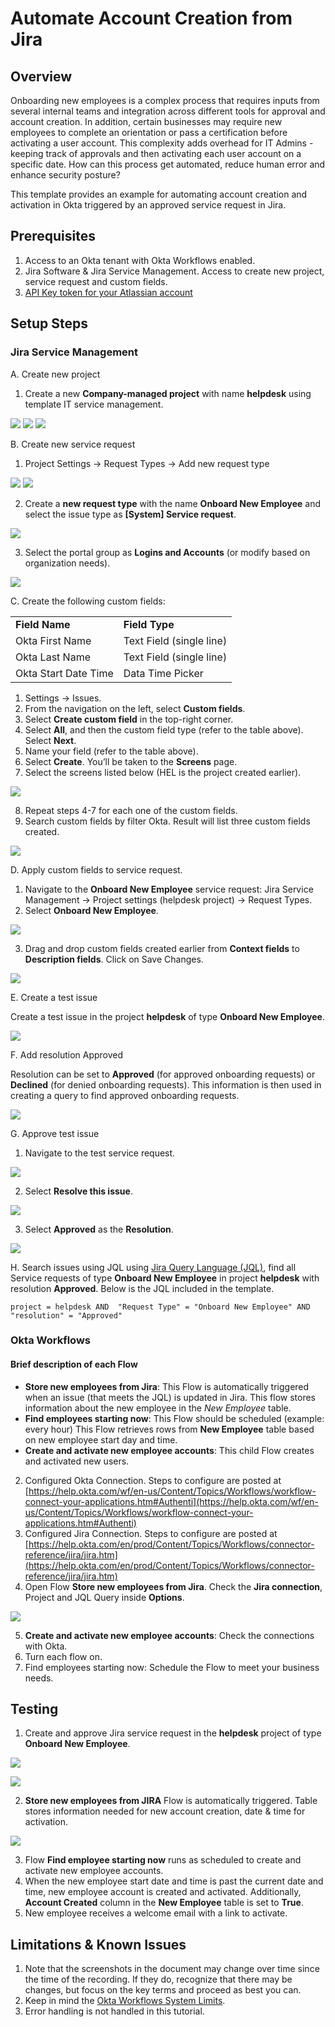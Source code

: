 # Automate Account Creation from Jira

## Overview

Onboarding new employees is a complex process that requires inputs from several internal teams and integration across different tools for approval and account creation. In addition, certain businesses may require new employees to complete an orientation or pass a certification
before activating a user account. This complexity adds overhead for IT Admins - keeping track of approvals and then activating each user account on a specific date. How can this process get automated, reduce human error and enhance security posture?

This template provides an example for automating account creation and activation in Okta triggered by an approved service request in Jira.

## Prerequisites

1.  Access to an Okta tenant with Okta Workflows enabled.
2.  Jira Software & Jira Service Management. Access to create new project, service request and custom fields.  
3.  [API Key token for your Atlassian account](https://support.atlassian.com/atlassian-account/docs/manage-api-tokens-for-your-atlassian-account/)

## Setup Steps

### Jira Service Management

A. Create new project

1.  Create a new **Company-managed project** with name **helpdesk** using template IT service management.

![](images/image17.png)
![](images/image20.png)
![](images/image21.png)

B. Create new service request

1.  Project Settings -&gt; Request Types -&gt; Add new request type

![](images/image6.png)
![](images/image16.png)

2.  Create a **new request type** with the name **Onboard New Employee** and select the issue type as **[System] Service request**.
      
![](images/image2.png)

3.  Select the portal group as **Logins and Accounts** (or modify based on organization needs).
      
![](images/image8.png)

C. Create the following custom fields:

|                      |                          |
|----------------------|--------------------------|
| **Field Name**           | **Field Type**               |
| Okta First Name      | Text Field (single line) |
| Okta Last Name       | Text Field (single line) |
| Okta Start Date Time | Data Time Picker         |

1.  Settings  -&gt;  Issues.
2.  From the navigation on the left, select **Custom fields**.
3.  Select **Create custom field** in the top-right corner.
4.  Select **All**, and then the custom field type (refer to the table above). Select **Next**.
5.  Name your field (refer to the table above).
6.  Select **Create**. You’ll be taken to the **Screens** page.
7.  Select the screens listed below (HEL is the project created earlier).

![](images/image22.png)

8.  Repeat steps 4-7 for each one of the custom fields.
9.  Search custom fields by filter Okta. Result will list three custom fields created.

![](images/image4.png)

D. Apply custom fields to service request.
1.  Navigate to the **Onboard New Employee** service request: Jira Service Management -&gt; Project settings (helpdesk project) -&gt; Request Types.
2.  Select **Onboard New Employee**.

![](images/image1.png)

3.  Drag and drop custom fields created earlier from **Context fields** to **Description fields**. Click on Save Changes.       

![](images/image7.png)

E. Create a test issue 

Create a test issue in the project **helpdesk** of type **Onboard New Employee**.

![](images/image14.png)

F. Add resolution Approved

Resolution can be set to **Approved** (for approved onboarding requests) or **Declined** (for denied onboarding requests). This information is then used in creating a query to find  approved onboarding requests.

![](images/image19.png)
 
G. Approve test issue
1.  Navigate to the test service request.

![](images/image26.png)
      
2.  Select **Resolve this issue**.

![](images/image24.png)

3.  Select **Approved** as the **Resolution**.
      
![](images/image12.png)

H. Search issues using JQL using [Jira Query Language (JQL)](https://www.google.com/url?q=https://support.atlassian.com/jira-service-management-cloud/docs/use-advanced-search-with-jira-query-language-jql/&amp;sa=D&amp;source=editors&amp;ust=1637340157223000&amp;usg=AOvVaw28z4FtwXAqNWiT6hB3yC2x), find all Service requests of type **Onboard New Employee** in project **helpdesk** with resolution **Approved**. Below is the JQL included in the template.  

`project = helpdesk AND  "Request Type" = "Onboard New Employee" AND
"resolution" = "Approved"`
  
### Okta Workflows
   
#### Brief description of each Flow

-   **Store new employees from Jira**: This Flow is automatically triggered when an issue (that meets the JQL) is updated in Jira. This flow stores information about the new employee in the *New Employee* table.
-   **Find employees starting now**: This Flow should be scheduled (example: every hour) This Flow retrieves rows from **New Employee** table based on new employee start day and time.
-   **Create and activate new employee accounts**: This child Flow creates and activated new users.
2.  Configured Okta Connection. Steps to configure are posted at [https://help.okta.com/wf/en-us/Content/Topics/Workflows/workflow-connect-your-applications.htm#Authenti](https://help.okta.com/wf/en-us/Content/Topics/Workflows/workflow-connect-your-applications.htm#Authenti)
3.  Configured Jira Connection. Steps to configure are posted at [https://help.okta.com/en/prod/Content/Topics/Workflows/connector-reference/jira/jira.htm](https://help.okta.com/en/prod/Content/Topics/Workflows/connector-reference/jira/jira.htm)
4.  Open Flow **Store new employees from Jira**. Check the **Jira connection**, Project and JQL Query inside **Options**.

![](images/image5.png)

5.  **Create and activate new employee accounts**: Check the connections with Okta.
6.  Turn each flow on.
7.  Find employees starting now: Schedule the Flow to meet your business needs.

## Testing

1. Create and approve Jira service request in the **helpdesk** project of type **Onboard New Employee**.  
      
![](images/image9.png)

![](images/image13.png)
           
2. **Store new employees from JIRA** Flow is automatically triggered. Table stores information needed for new account creation, date & time for activation.

![](images/image25.png)
      
3. Flow **Find employee starting now** runs as scheduled to create and activate new employee accounts.  
4. When the new employee start date and time is past the current date and time, new employee account is created and activated. Additionally, **Account Created** column in the **New Employee** table is set to **True**.  
5.  New employee receives a welcome email with a link to activate.

## Limitations & Known Issues

1.  Note that the screenshots in the document may change over time since the time of the recording. If they do, recognize that there may be changes, but focus on the key terms and proceed as best you can.
2.  Keep in mind the [Okta Workflows System Limits](https://help.okta.com/en/prod/Content/Topics/Workflows/workflows-system-limits.htm).
3.  Error handling is not handled in this tutorial.
<!--stackedit_data:
eyJoaXN0b3J5IjpbLTEwNjY5NjI1Ml19
-->
